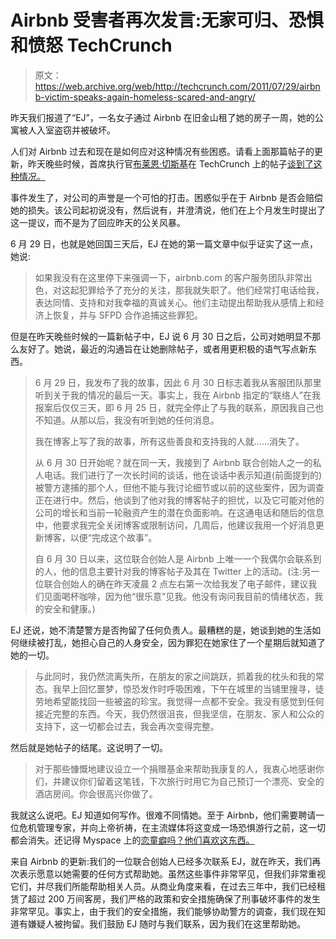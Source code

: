 # Airbnb 受害者再次发言:无家可归、恐惧和愤怒 TechCrunch

> 原文：<https://web.archive.org/web/http://techcrunch.com/2011/07/29/airbnb-victim-speaks-again-homeless-scared-and-angry/>

昨天我们报道了“EJ”，一名女子通过 Airbnb 在旧金山租了她的房子一周，她的公寓被人入室盗窃并被破坏。

人们对 Airbnb 过去和现在是如何应对这种情况有些困惑。请看上面那篇帖子的更新，昨天晚些时候，首席执行官[布莱恩·切斯基](https://web.archive.org/web/20230211123128/http://www.crunchbase.com/person/brian-chesky)在 TechCrunch 上的帖子[谈到了这种情况。](https://web.archive.org/web/20230211123128/https://techcrunch.com/2011/07/27/on-safety-a-word-from-airbnb/)

事件发生了，对公司的声誉是一个可怕的打击。困惑似乎在于 Airbnb 是否会赔偿她的损失。该公司起初说没有，然后说有，并澄清说，他们在上个月发生时提出了这一提议，而不是为了回应昨天的公关风暴。

6 月 29 日，也就是她回国三天后，EJ 在她的第一篇文章中似乎证实了这一点，她说:

> 如果我没有在这里停下来强调一下，airbnb.com 的客户服务团队非常出色，对这起犯罪给予了充分的关注，那我就失职了。他们经常打电话给我，表达同情、支持和对我幸福的真诚关心。他们主动提出帮助我从感情上和经济上恢复，并与 SFPD 合作追捕这些罪犯。

但是在昨天晚些时候的一篇新帖子中，EJ 说 6 月 30 日之后，公司对她明显不那么友好了。她说，最近的沟通旨在让她删除帖子，或者用更积极的语气写点新东西。

> 6 月 29 日，我发布了我的故事，因此 6 月 30 日标志着我从客服团队那里听到关于我的情况的最后一天。事实上，我在 Airbnb 指定的“联络人”在我报案后仅仅三天，即 6 月 25 日，就完全停止了与我的联系，原因我自己也不知道。从那以后，我没有听到她的任何消息。
> 
> 我在博客上写了我的故事，所有这些善良和支持我的人就……消失了。
> 
> 从 6 月 30 日开始呢？就在同一天，我接到了 Airbnb 联合创始人之一的私人电话。我们进行了一次长时间的谈话，他在谈话中表示知道(前面提到的)被警方逮捕的那个人，但他不能与我讨论细节或以前的这些案件，因为调查正在进行中。然后，他谈到了他对我的博客帖子的担忧，以及它可能对他的公司的增长和当前一轮融资产生的潜在负面影响。在这通电话和随后的信息中，他要求我完全关闭博客或限制访问，几周后，他建议我用一个好消息更新博客，以便“完成这个故事”。
> 
> 自 6 月 30 日以来，这位联合创始人是 Airbnb 上唯一一个我偶尔会联系到的人，他的信息主要针对我的博客帖子及其在 Twitter 上的活动。(注:另一位联合创始人的确在昨天凌晨 2 点左右第一次给我发了电子邮件，建议我们见面喝杯咖啡，因为他“很乐意”见我。他没有询问我目前的情绪状态，我的安全和健康。)

EJ 还说，她不清楚警方是否拘留了任何负责人。最糟糕的是，她谈到她的生活如何继续被打乱，她担心自己的人身安全，因为罪犯在她家住了一个星期后就知道了她的一切。

> 与此同时，我仍然流离失所，在朋友的家之间跳跃，抓着我的枕头和我的常态。我早上回忆噩梦，惊恐发作时呼吸困难，下午在城里的当铺里搜寻，徒劳地希望能找回一些被盗的珍宝。我觉得一点都不安全。我没有感觉到任何接近完整的东西。今天，我仍然很沮丧，但我坚信，在朋友、家人和公众的支持下，这一切都会过去，我会再次变得完整。

然后就是她帖子的结尾。这说明了一切。

> 对于那些慷慨地建议设立一个捐赠基金来帮助我康复的人，我衷心地感谢你们，并建议你们留着这笔钱，下次旅行时用它为自己预订一个漂亮、安全的酒店房间。你会很高兴你做了。

我就这么说吧。EJ 知道如何写作。很难不同情她。至于 Airbnb，他们需要聘请一位危机管理专家，并向上帝祈祷，在主流媒体将这变成一场恐惧游行之前，这一切都会消失。还记得 Myspace 上的[恋童癖吗？他们喜欢这东西。](https://web.archive.org/web/20230211123128/https://techcrunch.com/2007/07/24/myspace-has-4-times-the-sex-offenders-originally-reported/)

来自 Airbnb 的更新:我们的一位联合创始人已经多次联系 EJ，就在昨天，我们再次表示愿意以她需要的任何方式帮助她。虽然这些事件非常罕见，但我们非常重视它们，并尽我们所能帮助相关人员。从商业角度来看，在过去三年中，我们已经租赁了超过 200 万间客房，我们严格的政策和安全措施确保了刑事破坏事件的发生非常罕见。事实上，由于我们的安全措施，我们能够协助警方的调查，我们现在知道有嫌疑人被拘留。我们鼓励 EJ 随时与我们联系，因为我们在这里帮助她。